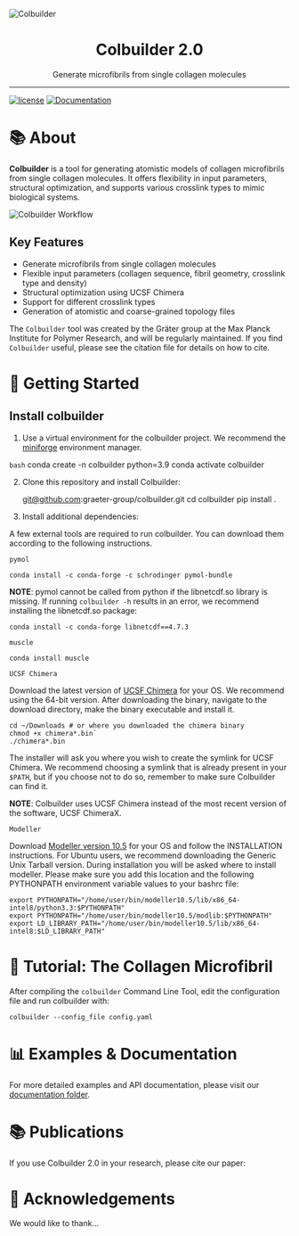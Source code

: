 ![Colbuilder](path/to/logo.png)

<div align="center">
    <h1>Colbuilder 2.0</h1>
    <p>Generate microfibrils from single collagen molecules</p>
</div>

---

[![license](https://img.shields.io/badge/License-MIT-blue.svg)](http://www.apache.org/licenses/LICENSE-2.0)
[![Documentation](https://img.shields.io/badge/docs-latest-brightgreen.svg)](https://github.com/graeter-group/colbuilder/tree/debora-monego-patch-1/docs)

# 📚 About

**Colbuilder** is a tool for generating atomistic models of collagen microfibrils from single collagen molecules. It offers flexibility in input parameters, structural optimization, and supports various crosslink types to mimic biological systems.

![Colbuilder Workflow](https://github.com/user-attachments/assets/24de0b10-162f-48ea-a7ef-d4663c134735)

## Key Features

- Generate microfibrils from single collagen molecules
- Flexible input parameters (collagen sequence, fibril geometry, crosslink type and density)
- Structural optimization using UCSF Chimera
- Support for different crosslink types
- Generation of atomistic and coarse-grained topology files

The `Colbuilder` tool was created by the Gräter group at the Max Planck Institute for Polymer Research, and will be regularly maintained.
If you find `Colbuilder` useful, please see the citation file for details on how to cite.

# 🚀 Getting Started

## Install colbuilder

1. Use a virtual environment for the colbuilder project. We recommend the [miniforge](https://github.com/conda-forge/miniforge) environment manager.

`bash`
    conda create -n colbuilder python=3.9
    conda activate colbuilder

2. Clone this repository and install Colbuilder:

    git@github.com:graeter-group/colbuilder.git
    cd colbuilder
    pip install .

4. Install additional dependencies:

A few external tools are required to run colbuilder. You can download them according to the following instructions.

`pymol`

    conda install -c conda-forge -c schrodinger pymol-bundle

**NOTE**: pymol cannot be called from python if the libnetcdf.so library is missing. If running `colbuilder -h` results in an error, we recommend installing the libnetcdf.so package:

    conda install -c conda-forge libnetcdf==4.7.3

`muscle`

    conda install muscle

`UCSF Chimera`

Download the latest version of [UCSF Chimera](https://www.cgl.ucsf.edu/chimera/download.html) for your OS. We recommend using the 64-bit version. After downloading the binary, navigate to the download directory, make the binary executable and install it. 

    cd ~/Downloads # or where you downloaded the chimera binary
    chmod +x chimera*.bin`
    ./chimera*.bin

The installer will ask you where you wish to create the symlink for UCSF Chimera. We recommend choosing a symlink that is already present in your `$PATH`, but if you choose not to do so, remember to make sure Colbuilder can find it.

**NOTE**: Colbuilder uses UCSF Chimera instead of the most recent version of the software, UCSF ChimeraX. 

`Modeller`

Download [Modeller version 10.5](https://salilab.org/modeller/download_installation.html) for your OS and follow the INSTALLATION instructions. For Ubuntu users, we recommend downloading the Generic Unix Tarball version. During installation you will be asked where to install modeller. Please make sure you add this location and the following PYTHONPATH environment variable values to your bashrc file:

    export PYTHONPATH="/home/user/bin/modeller10.5/lib/x86_64-intel8/python3.3:$PYTHONPATH"
    export PYTHONPATH="/home/user/bin/modeller10.5/modlib:$PYTHONPATH"
    export LD_LIBRARY_PATH="/home/user/bin/modeller10.5/lib/x86_64-intel8:$LD_LIBRARY_PATH"

# 📖 Tutorial: The Collagen Microfibril

After compiling the `colbuilder` Command Line Tool, edit the configuration file and run colbuilder with:

    colbuilder --config_file config.yaml

# 📊 Examples & Documentation

For more detailed examples and API documentation, please visit our [documentation folder](https://github.com/graeter-group/colbuilder/tree/debora-monego-patch-1/docs).

# 📚 Publications

If you use Colbuilder 2.0 in your research, please cite our paper:

# 🙏 Acknowledgements

We would like to thank...
